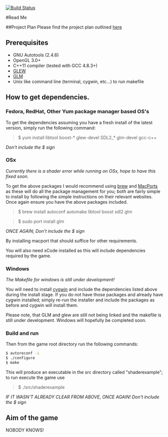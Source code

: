 [![Build Status](https://travis-ci.org/MADAMULLAC/GAHM.svg?branch=master)](https://travis-ci.org/MADAMULLAC/GAHM)

#Read Me

##Project Plan
Please find the project plan outlined [here](https://github.com/MADAMULLAC/GAHM/blob/master/ProjectPlan.md "Project Plan")

## Prerequisites
- GNU Autotools (2.4.6)
- OpenGL 3.0+
- C++11 compiler (tested with GCC 4.8.3+)
- [GLEW](http://glew.sourceforge.net/)
- [GLM](http://glm.g-truc.net/)
- Unix like command line (terminal, cygwin, etc…) to run makefile

## How to get dependencies.

### Fedora, RedHat, Other Yum package manager based OS's


To get the dependencies assuming you have a fresh install of the latest version, simply run the following command:

> $ yum install libtool boost-* glew-devel SDL2_* glm-devel gcc-c++

*Don't include the $ sign*

### OSx

*Currently there is a shader error while running on OSx, hope to have this fixed soon.*

To get the above packages I would recommend using [brew](http://brew.sh/) and [MacPorts](https://www.macports.org/) as these will do all the package management for you; both are fairly simple to install by following the simple instructions on their relevant websites.
Once again ensure you have the above packages included. 

> $ brew install autoconf automake libtool boost sdl2 glm 

> $ sudo port install glm

*ONCE AGAIN; Don't include the $ sign*

By installing macport that should suffice for other requirements.

You will also need xCode installed as this will include dependencies required by the game.

### Windows

*The Makefile for windows is still under development!*

You will need to install [cygwin](https://www.cygwin.com/) and include the dependencies listed above during the install stage.
If you do not have those packages and already have cygwin installed; simply re-run the installer and include the packages as before and cygwin will install them.

Please note, that GLM and glew are still not being linked and the makefile is still under development. Windows will hopefully be completed soon.

### Build and run

Then from the game root directory run the following commands:

``` bash
$ autoreconf -i
$ ./configure
$ make
```

This will produce an executable in the src directory called "shaderexample"; to run execute the game use
> $ ./src/shaderexample

*IF IT WASN'T ALREADY CLEAR FROM ABOVE, ONCE AGAIN! Don't include the $ sign*

## Aim of the game

NOBODY KNOWS!
